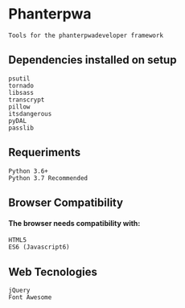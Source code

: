 # Phanterpwa
    Tools for the phanterpwadeveloper framework

## Dependencies installed on setup

    psutil
    tornado
    libsass
    transcrypt
    pillow
    itsdangerous
    pyDAL
    passlib

## Requeriments
    Python 3.6+
    Python 3.7 Recommended

## Browser Compatibility
#### The browser needs compatibility with:
    HTML5
    ES6 (Javascript6)

## Web Tecnologies
    jQuery
    Font Awesome
